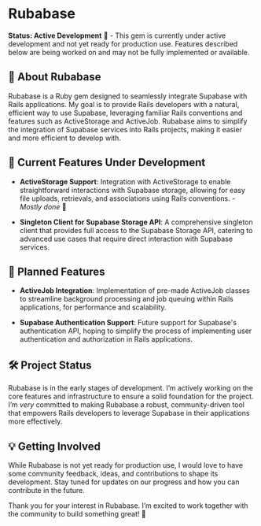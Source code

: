 # Rubabase

**Status: Active Development** 🚧 - This gem is currently under active development and not yet ready for production use. Features described below are being worked on and may not be fully implemented or available.

## 🌟 About Rubabase

Rubabase is a Ruby gem designed to seamlessly integrate Supabase with Rails applications. My goal is to provide Rails developers with a natural, efficient way to use Supabase, leveraging familiar Rails conventions and features such as ActiveStorage and ActiveJob. Rubabase aims to simplify the integration of Supabase services into Rails projects, making it easier and more efficient to develop with.

## 🔧 Current Features Under Development

- **ActiveStorage Support**: Integration with ActiveStorage to enable straightforward interactions with Supabase storage, allowing for easy file uploads, retrievals, and associations using Rails conventions. *- Mostly done* 🌈

- **Singleton Client for Supabase Storage API**: A comprehensive singleton client that provides full access to the Supabase Storage API, catering to advanced use cases that require direct interaction with Supabase services.

## 🚀 Planned Features

- **ActiveJob Integration**: Implementation of pre-made ActiveJob classes to streamline background processing and job queuing within Rails applications, for performance and scalability.

- **Supabase Authentication Support**: Future support for Supabase's authentication API, hoping to simplify the process of implementing user authentication and authorization in Rails applications.

## 🛠 Project Status

Rubabase is in the early stages of development. I’m actively working on the core features and infrastructure to ensure a solid foundation for the project. I’m *very* committed to making Rubabase a robust, community-driven tool that empowers Rails developers to leverage Supabase in their applications more effectively.

## 💡 Getting Involved

While Rubabase is not yet ready for production use, I would love to have some community feedback, ideas, and contributions to shape its development. Stay tuned for updates on our progress and how you can contribute in the future.

Thank you for your interest in Rubabase. I’m excited to work together with the community to build something great! 🌟

